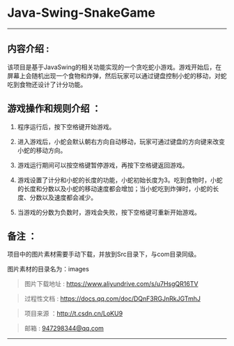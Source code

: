 # Java-Swing-SnakeGame
---
## 内容介绍 :
该项目是基于JavaSwing的相关功能实现的一个贪吃蛇小游戏。游戏开始后，在屏幕上会随机出现一个食物和炸弹，然后玩家可以通过键盘控制小蛇的移动，对蛇吃到食物还设计了计分功能。


## 游戏操作和规则介绍 ：
1. 程序运行后，按下空格键开始游戏。

2. 进入游戏后，小蛇会默认朝右方向自动移动，玩家可通过键盘的方向键来改变小蛇的移动方向。

3. 游戏运行期间可以按空格键暂停游戏，再按下空格键返回游戏。

4. 游戏设置了计分和小蛇的长度的功能，小蛇初始长度为3。吃到食物时，小蛇的长度和分数以及小蛇的移动速度都会增加；当小蛇吃到炸弹时，小蛇的长度、分数以及速度都会减少。

5. 当游戏的分数为负数时，游戏会失败，按下空格键可重新开始游戏。


## 备注 ：
项目中的图片素材需要手动下载，并放到Src目录下，与com目录同级。

图片素材的目录名为：images

>图片下载地址 : https://www.aliyundrive.com/s/u7HsgQR16TV

>过程性文档 : 
https://docs.qq.com/doc/DQnF3RGJnRkJGTmhJ

>项目来源 ：http://t.csdn.cn/LoKU9

>邮箱 : 947298344@qq.com

---
